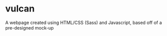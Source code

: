 # vulcan
A webpage created using HTML/CSS (Sass) and Javascript, based off of a pre-designed mock-up
